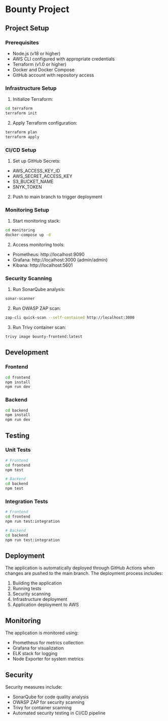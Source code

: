 # Bounty Project

## Project Setup

### Prerequisites
- Node.js (v18 or higher)
- AWS CLI configured with appropriate credentials
- Terraform (v1.0 or higher)
- Docker and Docker Compose
- GitHub account with repository access

### Infrastructure Setup

1. Initialize Terraform:
```bash
cd terraform
terraform init
```

2. Apply Terraform configuration:
```bash
terraform plan
terraform apply
```

### CI/CD Setup

1. Set up GitHub Secrets:
- AWS_ACCESS_KEY_ID
- AWS_SECRET_ACCESS_KEY
- S3_BUCKET_NAME
- SNYK_TOKEN

2. Push to main branch to trigger deployment

### Monitoring Setup

1. Start monitoring stack:
```bash
cd monitoring
docker-compose up -d
```

2. Access monitoring tools:
- Prometheus: http://localhost:9090
- Grafana: http://localhost:3000 (admin/admin)
- Kibana: http://localhost:5601

### Security Scanning

1. Run SonarQube analysis:
```bash
sonar-scanner
```

2. Run OWASP ZAP scan:
```bash
zap-cli quick-scan --self-contained http://localhost:3000
```

3. Run Trivy container scan:
```bash
trivy image bounty-frontend:latest
```

## Development

### Frontend
```bash
cd frontend
npm install
npm run dev
```

### Backend
```bash
cd backend
npm install
npm run dev
```

## Testing

### Unit Tests
```bash
# Frontend
cd frontend
npm test

# Backend
cd backend
npm test
```

### Integration Tests
```bash
# Frontend
cd frontend
npm run test:integration

# Backend
cd backend
npm run test:integration
```

## Deployment

The application is automatically deployed through GitHub Actions when changes are pushed to the main branch. The deployment process includes:

1. Building the application
2. Running tests
3. Security scanning
4. Infrastructure deployment
5. Application deployment to AWS

## Monitoring

The application is monitored using:
- Prometheus for metrics collection
- Grafana for visualization
- ELK stack for logging
- Node Exporter for system metrics

## Security

Security measures include:
- SonarQube for code quality analysis
- OWASP ZAP for security scanning
- Trivy for container scanning
- Automated security testing in CI/CD pipeline 